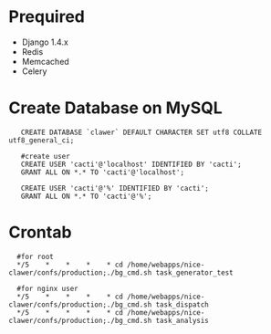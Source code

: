# Prequired

- Django 1.4.x
- Redis
- Memcached
- Celery


# Create Database on MySQL

       CREATE DATABASE `clawer` DEFAULT CHARACTER SET utf8 COLLATE utf8_general_ci;
      
       #create user
       CREATE USER 'cacti'@'localhost' IDENTIFIED BY 'cacti';
       GRANT ALL ON *.* TO 'cacti'@'localhost';
      
       CREATE USER 'cacti'@'%' IDENTIFIED BY 'cacti';
       GRANT ALL ON *.* TO 'cacti'@'%';
       
       
# Crontab
      #for root
      */5    *    *    *    * cd /home/webapps/nice-clawer/confs/production;./bg_cmd.sh task_generator_test
      
      #for nginx user
      */5    *    *    *    * cd /home/webapps/nice-clawer/confs/production;./bg_cmd.sh task_dispatch
      */5    *    *    *    * cd /home/webapps/nice-clawer/confs/production;./bg_cmd.sh task_analysis